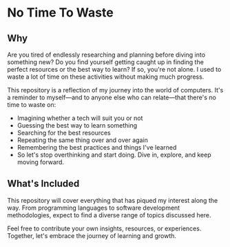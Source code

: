 # No Time To Waste

## Why

Are you tired of endlessly researching and planning before diving into something new? Do you find yourself getting caught up in finding the perfect resources or the best way to learn? If so, you're not alone. I used to waste a lot of time on these activities without making much progress.

This repository is a reflection of my journey into the world of computers. It's a reminder to myself—and to anyone else who can relate—that there's no time to waste on:

- Imagining whether a tech will suit you or not
- Guessing the best way to learn something
- Searching for the best resources
- Repeating the same thing over and over again
- Remembering the best practices and things I've learned
- So let's stop overthinking and start doing. Dive in, explore, and keep moving forward.

## What's Included

This repository will cover everything that has piqued my interest along the way. From programming languages to software development methodologies, expect to find a diverse range of topics discussed here.

Feel free to contribute your own insights, resources, or experiences. Together, let's embrace the journey of learning and growth.
